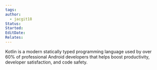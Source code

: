 ```yaml
---
tags: 
author:
  - jacgit18
Status: 
Started: 
EditDate: 
Relates:
---
```

Kotlin is a modern statically typed programming language used by over 60% of professional Android developers that helps boost productivity, developer satisfaction, and code safety.